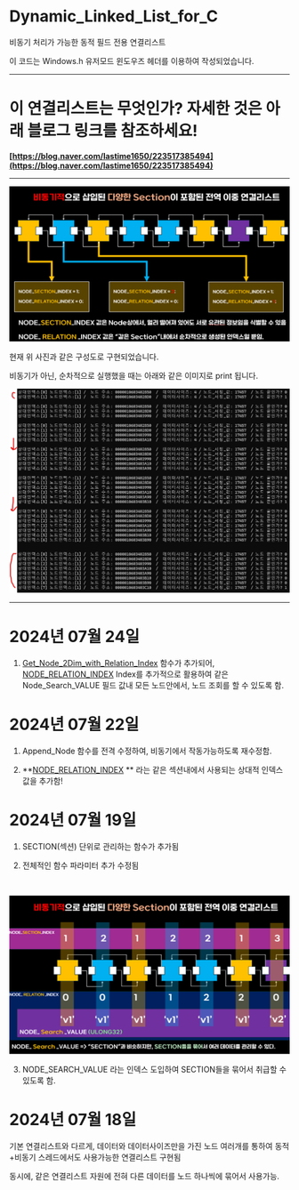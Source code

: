 # Dynamic_Linked_List_for_C
비동기 처리가 가능한 동적 필드 전용 연결리스트

이 코드는 Windows.h 유저모드 윈도우즈 헤더를 이용하여 작성되었습니다.

---

# 이 연결리스트는 무엇인가? 자세한 것은 아래 블로그 링크를 참조하세요!

**[https://blog.naver.com/lastime1650/223517385494](https://blog.naver.com/lastime1650/223517385494)**

---

![initial](https://github.com/lastime1650/Dynamic_Linked_List_for_C/blob/main/images/imag2.png)

현재 위 사진과 같은 구성도로 구현되었습니다. 


비동기가 아닌, 순차적으로 실행했을 때는 아래와 같은 이미지로 print 됩니다. 

![initial](https://github.com/lastime1650/Dynamic_Linked_List_for_C/blob/main/images/p1.png)

---

# 2024년 07월 24일

1. [Get_Node_2Dim_with_Relation_Index](https://github.com/lastime1650/Dynamic_Linked_List_for_C/blame/192d33f5aa1b4c5142e6ff011934ebd2abc219b4/Source/Node_Manager_logic.c#L411C16-L411C16) 함수가 추가되어,
[NODE_RELATION_INDEX](https://github.com/lastime1650/Dynamic_Linked_List_for_C/blame/3f568e30823213097570682b56c837b16334cfcb/Source/Node_Manager_logic.c#L157) Index를 추가적으로 활용하여 같은 Node_Search_VALUE 필드 값내 모든 노드안에서, 노드 조회를 할 수 있도록 함. 


# 2024년 07월 22일

1. Append_Node 함수를 전격 수정하여, 비동기에서 작동가능하도록 재수정함. 

2. **[NODE_RELATION_INDEX](https://github.com/lastime1650/Dynamic_Linked_List_for_C/blame/3f568e30823213097570682b56c837b16334cfcb/Source/Node_Manager_logic.c#L157) ** 라는 같은 섹션내에서 사용되는 상대적 인덱스 값을 추가함!

# 2024년 07월 19일

1. SECTION(섹션) 단위로 관리하는 함수가 추가됨

2. 전체적인 함수 파라미터 추가 수정됨

<br>

![initial](https://github.com/lastime1650/Dynamic_Linked_List_for_C/blob/main/images/imag3.png)

3. NODE_SEARCH_VALUE 라는 인덱스 도입하여 SECTION들을 묶어서 취급할 수 있도록 함. 



# 2024년 07월 18일 

기본 연결리스트와 다르게, 데이터와 데이터사이즈만을 가진 노드 여러개를 통하여 동적+비동기 스레드에서도 사용가능한 연결리스트 구현됨

동시에, 같은 연결리스트 자원에 전혀 다른 데이터를 노드 하나씩에 묶어서 사용가능.
